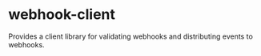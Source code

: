 # webhook-client

Provides a client library for validating webhooks and distributing events to webhooks.


